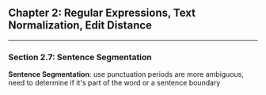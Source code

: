 ## Chapter 2: Regular Expressions, Text Normalization, Edit Distance
****
### Section 2.7: Sentence Segmentation

**Sentence Segmentation**:
use punctuation
periods are more ambiguous, need to determine if it's part of the word or a sentence boundary
